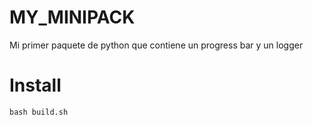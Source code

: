 # MY_MINIPACK
Mi primer paquete de python que contiene un progress bar y un logger

# Install
```bash build.sh```
